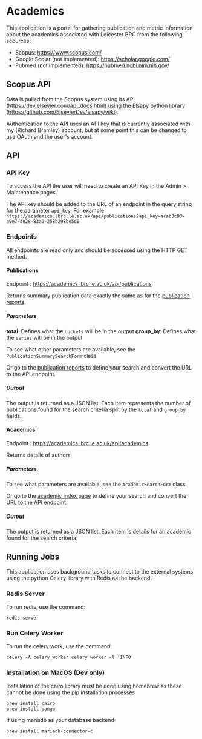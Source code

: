 # Academics

This application is a portal for gathering publication and metric
information about the academics associated with Leicester BRC from
the following scources:

* Scopus: https://www.scopus.com/
* Google Scolar (not implemented): https://scholar.google.com/
* Pubmed (not implemented): https://pubmed.ncbi.nlm.nih.gov/

## Scopus API

Data is pulled from the Scopus system using its
API (https://dev.elsevier.com/api_docs.html) using the
Elsapy python library (https://github.com/ElsevierDev/elsapy/wiki).

Authentication to the API uses an API key that is currently associated
with my (Richard Bramley) account, but at some point this can be changed
to use OAuth and the user's account.

## API

### API Key

To access the API the user will need to create an API Key in the Admin > Maintenance pages.

The API key should be added to the URL of an endpoint in the query string for the parameter `api_key`.
For example `https://academics.lbrc.le.ac.uk/api/publications?api_key=acab3c93-a9e7-4e28-83a0-258b298be5d0`

### Endpoints

All endpoints are read only and should be accessed using the HTTP GET method.

#### Publications

Endpoint
: https://academics.lbrc.le.ac.uk/api/publications

Returns summary publication data exactly the same as for the [publication reports](https://academics.lbrc.le.ac.uk/reports).

##### Parameters

**total**: Defines what the `buckets` will be in the output
**group_by**: Defines what the `series` will be in the output

To see what other parameters are available, see the `PublicationSummarySearchForm` class

Or go to the [publication reports](https://academics.lbrc.le.ac.uk/reports) to define your search and convert the
URL to the API endpoint.

##### Output
The output is returned as a JSON list.  Each item represents the number of publications found for the search criteria
split by the `total` and `group_by` fields.

#### Academics
Endpoint
: https://academics.lbrc.le.ac.uk/api/academics

Returns details of authors

##### Parameters

To see what parameters are available, see the `AcademicSearchForm` class

Or go to the [academic index page](https://academics.lbrc.le.ac.uk) to define your search and convert the
URL to the API endpoint.

##### Output
The output is returned as a JSON list.  Each item is details for an academic found for the search criteria.

## Running Jobs

This application uses background tasks to connect to the external
systems using the python Celery library with Redis as the backend.

### Redis Server

To run redis, use the command:

```
redis-server
```

### Run Celery Worker

To run the celery work, use the command:

```
celery -A celery_worker.celery worker -l 'INFO'
```

### Installation on MacOS (Dev only)

Installation of the cairo library must be done using homebrew
as these cannot be done using the pip installation processes

```
brew install cairo
brew install pango
```

If using mariadb as your database backend

```
brew install mariadb-connector-c
```